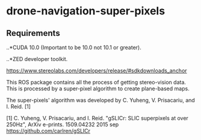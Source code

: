 # drone-navigation-super-pixels
##  Requirements
..*CUDA 10.0 (Important to be 10.0 not 10.1 or greater).

..*ZED developer toolkit.
  
https://www.stereolabs.com/developers/release/#sdkdownloads_anchor

This ROS package contains all the process of getting stereo-vision data. This is processed by a super-pixel algorithm to create plane-based maps.


The super-pixels' algorithm was developed by C. Yuheng, V. Prisacariu, and I. Reid. [1]


[1] C. Yuheng, V. Prisacariu, and I. Reid.  "gSLICr: SLIC superpixels at over 250Hz", ArXiv e-prints. 1509.04232 2015 sep
https://github.com/carlren/gSLICr
